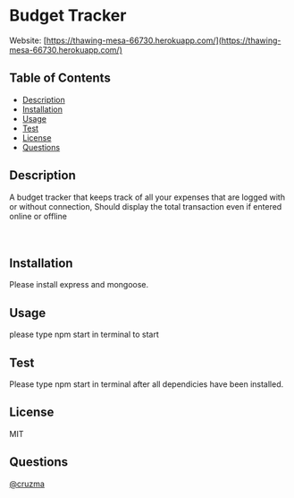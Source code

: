 # Budget Tracker
  
  Website: [https://thawing-mesa-66730.herokuapp.com/](https://thawing-mesa-66730.herokuapp.com/)

  ## Table of Contents
  - [Description](#description)
  - [Installation](#installation)
  - [Usage](#usage)
  - [Test](#test)
  - [License](#license)
  - [Questions](#questions)

  ## Description
  A budget tracker that keeps track of all your expenses that are logged with or without connection, Should display the total transaction even if entered online or offline<br/>
  <br/>
  <br/>

  ## Installation
  Please install express and mongoose.

  ## Usage
  please type npm start in terminal to start
  

  ## Test
  Please type npm start in terminal after all dependicies have been installed.

  ## License
  MIT

  ## Questions
  [@cruzma](https://github.com/cruzma)</br>